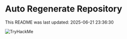 # Auto Regenerate Repository

This README was last updated: 2025-06-21 23:36:30

 ![TryHackMe](https://tryhackme.com/badge/533634)
